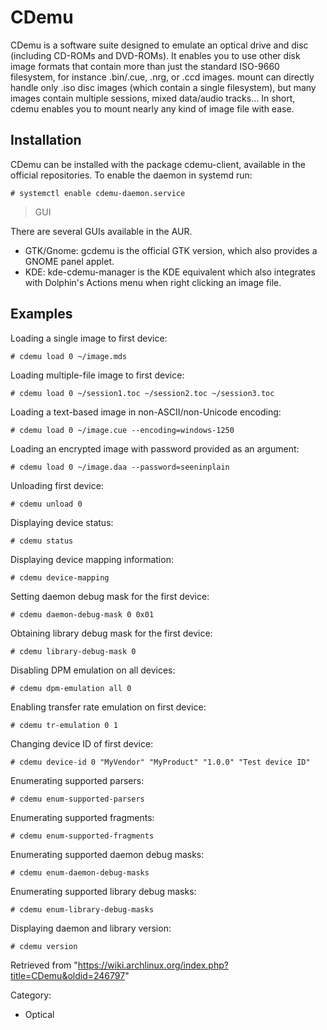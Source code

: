 CDemu
=====

CDemu is a software suite designed to emulate an optical drive and disc
(including CD-ROMs and DVD-ROMs). It enables you to use other disk image
formats that contain more than just the standard ISO-9660 filesystem,
for instance .bin/.cue, .nrg, or .ccd images. mount can directly handle
only .iso disc images (which contain a single filesystem), but many
images contain multiple sessions, mixed data/audio tracks… In short,
cdemu enables you to mount nearly any kind of image file with ease.

Installation
------------

CDemu can be installed with the package cdemu-client, available in the
official repositories. To enable the daemon in systemd run:

    # systemctl enable cdemu-daemon.service

> GUI

There are several GUIs available in the AUR.

-   GTK/Gnome: gcdemu is the official GTK version, which also provides a
    GNOME panel applet.
-   KDE: kde-cdemu-manager is the KDE equivalent which also integrates
    with Dolphin's Actions menu when right clicking an image file.

Examples
--------

Loading a single image to first device:

    # cdemu load 0 ~/image.mds

Loading multiple-file image to first device:

    # cdemu load 0 ~/session1.toc ~/session2.toc ~/session3.toc

Loading a text-based image in non-ASCII/non-Unicode encoding:

    # cdemu load 0 ~/image.cue --encoding=windows-1250

Loading an encrypted image with password provided as an argument:

    # cdemu load 0 ~/image.daa --password=seeninplain

Unloading first device:

    # cdemu unload 0

Displaying device status:

    # cdemu status

Displaying device mapping information:

    # cdemu device-mapping

Setting daemon debug mask for the first device:

    # cdemu daemon-debug-mask 0 0x01

Obtaining library debug mask for the first device:

    # cdemu library-debug-mask 0

Disabling DPM emulation on all devices:

    # cdemu dpm-emulation all 0

Enabling transfer rate emulation on first device:

    # cdemu tr-emulation 0 1

Changing device ID of first device:

    # cdemu device-id 0 "MyVendor" "MyProduct" "1.0.0" "Test device ID"

Enumerating supported parsers:

    # cdemu enum-supported-parsers

Enumerating supported fragments:

    # cdemu enum-supported-fragments

Enumerating supported daemon debug masks:

    # cdemu enum-daemon-debug-masks

Enumerating supported library debug masks:

    # cdemu enum-library-debug-masks

Displaying daemon and library version:

    # cdemu version

Retrieved from
"https://wiki.archlinux.org/index.php?title=CDemu&oldid=246797"

Category:

-   Optical
